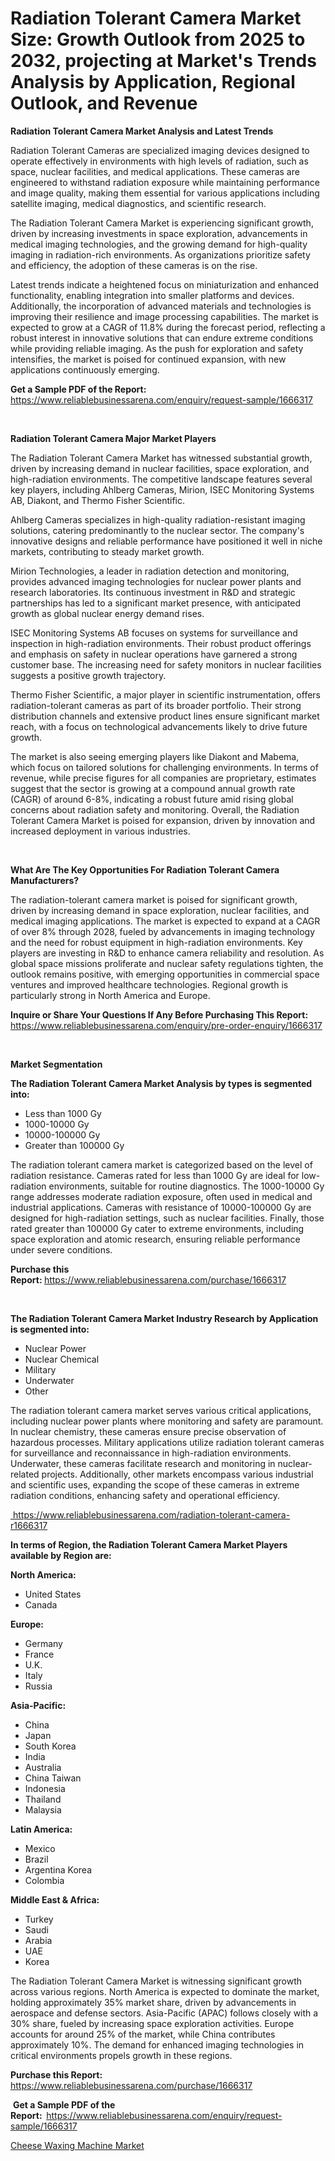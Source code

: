 <p><h1>Radiation Tolerant Camera Market Size: Growth Outlook from 2025 to 2032, projecting at Market's Trends Analysis by Application, Regional Outlook, and Revenue</h1></p><p><strong>Radiation Tolerant Camera Market Analysis and Latest Trends</strong></p>
<p><p>Radiation Tolerant Cameras are specialized imaging devices designed to operate effectively in environments with high levels of radiation, such as space, nuclear facilities, and medical applications. These cameras are engineered to withstand radiation exposure while maintaining performance and image quality, making them essential for various applications including satellite imaging, medical diagnostics, and scientific research.</p><p>The Radiation Tolerant Camera Market is experiencing significant growth, driven by increasing investments in space exploration, advancements in medical imaging technologies, and the growing demand for high-quality imaging in radiation-rich environments. As organizations prioritize safety and efficiency, the adoption of these cameras is on the rise. </p><p>Latest trends indicate a heightened focus on miniaturization and enhanced functionality, enabling integration into smaller platforms and devices. Additionally, the incorporation of advanced materials and technologies is improving their resilience and image processing capabilities. The market is expected to grow at a CAGR of 11.8% during the forecast period, reflecting a robust interest in innovative solutions that can endure extreme conditions while providing reliable imaging. As the push for exploration and safety intensifies, the market is poised for continued expansion, with new applications continuously emerging.</p></p>
<p><strong>Get a Sample PDF of the Report:&nbsp;</strong> <a href="https://www.reliablebusinessarena.com/enquiry/request-sample/1666317?utm_campaign=2264&utm_medium=2&utm_source=Github&utm_content=ia&utm_term=17022025&utm_id=radiation-tolerant-camera">https://www.reliablebusinessarena.com/enquiry/request-sample/1666317</a></p>
<p>&nbsp;</p>
<p><strong>Radiation Tolerant Camera Major Market Players</strong></p>
<p><p>The Radiation Tolerant Camera Market has witnessed substantial growth, driven by increasing demand in nuclear facilities, space exploration, and high-radiation environments. The competitive landscape features several key players, including Ahlberg Cameras, Mirion, ISEC Monitoring Systems AB, Diakont, and Thermo Fisher Scientific.</p><p>Ahlberg Cameras specializes in high-quality radiation-resistant imaging solutions, catering predominantly to the nuclear sector. The company's innovative designs and reliable performance have positioned it well in niche markets, contributing to steady market growth.</p><p>Mirion Technologies, a leader in radiation detection and monitoring, provides advanced imaging technologies for nuclear power plants and research laboratories. Its continuous investment in R&D and strategic partnerships has led to a significant market presence, with anticipated growth as global nuclear energy demand rises.</p><p>ISEC Monitoring Systems AB focuses on systems for surveillance and inspection in high-radiation environments. Their robust product offerings and emphasis on safety in nuclear operations have garnered a strong customer base. The increasing need for safety monitors in nuclear facilities suggests a positive growth trajectory.</p><p>Thermo Fisher Scientific, a major player in scientific instrumentation, offers radiation-tolerant cameras as part of its broader portfolio. Their strong distribution channels and extensive product lines ensure significant market reach, with a focus on technological advancements likely to drive future growth.</p><p>The market is also seeing emerging players like Diakont and Mabema, which focus on tailored solutions for challenging environments. In terms of revenue, while precise figures for all companies are proprietary, estimates suggest that the sector is growing at a compound annual growth rate (CAGR) of around 6-8%, indicating a robust future amid rising global concerns about radiation safety and monitoring. Overall, the Radiation Tolerant Camera Market is poised for expansion, driven by innovation and increased deployment in various industries.</p></p>
<p>&nbsp;</p>
<p><strong>What Are The Key Opportunities For Radiation Tolerant Camera Manufacturers?</strong></p>
<p><p>The radiation-tolerant camera market is poised for significant growth, driven by increasing demand in space exploration, nuclear facilities, and medical imaging applications. The market is expected to expand at a CAGR of over 8% through 2028, fueled by advancements in imaging technology and the need for robust equipment in high-radiation environments. Key players are investing in R&D to enhance camera reliability and resolution. As global space missions proliferate and nuclear safety regulations tighten, the outlook remains positive, with emerging opportunities in commercial space ventures and improved healthcare technologies. Regional growth is particularly strong in North America and Europe.</p></p>
<p><strong>Inquire or Share Your Questions If Any Before Purchasing This Report:</strong> <a href="https://www.reliablebusinessarena.com/enquiry/pre-order-enquiry/1666317?utm_campaign=2264&utm_medium=2&utm_source=Github&utm_content=ia&utm_term=17022025&utm_id=radiation-tolerant-camera">https://www.reliablebusinessarena.com/enquiry/pre-order-enquiry/1666317</a></p>
<p>&nbsp;</p>
<p><strong>Market Segmentation</strong></p>
<p><strong>The Radiation Tolerant Camera Market Analysis by types is segmented into:</strong></p>
<p><ul><li>Less than 1000 Gy</li><li>1000-10000 Gy</li><li>10000-100000 Gy</li><li>Greater than 100000 Gy</li></ul></p>
<p><p>The radiation tolerant camera market is categorized based on the level of radiation resistance. Cameras rated for less than 1000 Gy are ideal for low-radiation environments, suitable for routine diagnostics. The 1000-10000 Gy range addresses moderate radiation exposure, often used in medical and industrial applications. Cameras with resistance of 10000-100000 Gy are designed for high-radiation settings, such as nuclear facilities. Finally, those rated greater than 100000 Gy cater to extreme environments, including space exploration and atomic research, ensuring reliable performance under severe conditions.</p></p>
<p><strong>Purchase this Report:&nbsp;</strong><a href="https://www.reliablebusinessarena.com/purchase/1666317?utm_campaign=2264&utm_medium=2&utm_source=Github&utm_content=ia&utm_term=17022025&utm_id=radiation-tolerant-camera">https://www.reliablebusinessarena.com/purchase/1666317</a></p>
<p>&nbsp;</p>
<p><strong>The Radiation Tolerant Camera Market Industry Research by Application is segmented into:</strong></p>
<p><ul><li>Nuclear Power</li><li>Nuclear Chemical</li><li>Military</li><li>Underwater</li><li>Other</li></ul></p>
<p><p>The radiation tolerant camera market serves various critical applications, including nuclear power plants where monitoring and safety are paramount. In nuclear chemistry, these cameras ensure precise observation of hazardous processes. Military applications utilize radiation tolerant cameras for surveillance and reconnaissance in high-radiation environments. Underwater, these cameras facilitate research and monitoring in nuclear-related projects. Additionally, other markets encompass various industrial and scientific uses, expanding the scope of these cameras in extreme radiation conditions, enhancing safety and operational efficiency.</p></p>
<p><a href="https://www.reliablebusinessarena.com/radiation-tolerant-camera-r1666317?utm_campaign=2264&utm_medium=2&utm_source=Github&utm_content=ia&utm_term=17022025&utm_id=radiation-tolerant-camera">&nbsp;https://www.reliablebusinessarena.com/radiation-tolerant-camera-r1666317</a></p>
<p><strong>In terms of Region, the Radiation Tolerant Camera Market Players available by Region are:</strong></p>
<p>
    <p> <strong> North America: </strong>
        <ul>
            <li>United States</li>
            <li>Canada</li>
        </ul>
        </p> 
    <p> <strong> Europe: </strong>
        <ul>
            <li>Germany</li>
            <li>France</li>
            <li>U.K.</li>
            <li>Italy</li>
            <li>Russia</li>
        </ul>
        </p> 
    <p> <strong> Asia-Pacific: </strong>
        <ul>
            <li>China</li>
            <li>Japan</li>
            <li>South Korea</li>
            <li>India</li>
            <li>Australia</li>
            <li>China Taiwan</li>
            <li>Indonesia</li>
            <li>Thailand</li>
            <li>Malaysia</li>
        </ul>
        </p> 
    <p> <strong> Latin America: </strong>
        <ul>
            <li>Mexico</li>
            <li>Brazil</li>
            <li>Argentina Korea</li>
            <li>Colombia</li>
        </ul>
        </p> 
    <p> <strong> Middle East & Africa: </strong>
        <ul>
            <li>Turkey</li>
            <li>Saudi</li>
            <li>Arabia</li>
            <li>UAE</li>
            <li>Korea</li>
        </ul>
    </p>
    </p>
<p><p>The Radiation Tolerant Camera Market is witnessing significant growth across various regions. North America is expected to dominate the market, holding approximately 35% market share, driven by advancements in aerospace and defense sectors. Asia-Pacific (APAC) follows closely with a 30% share, fueled by increasing space exploration activities. Europe accounts for around 25% of the market, while China contributes approximately 10%. The demand for enhanced imaging technologies in critical environments propels growth in these regions.</p></p>
<p><strong>Purchase this Report: </strong><a href="https://www.reliablebusinessarena.com/purchase/1666317?utm_campaign=2264&utm_medium=2&utm_source=Github&utm_content=ia&utm_term=17022025&utm_id=radiation-tolerant-camera">https://www.reliablebusinessarena.com/purchase/1666317</a></p>
<p>&nbsp;<strong>Get a Sample PDF of the Report:&nbsp;&nbsp;</strong><a href="https://www.reliablebusinessarena.com/enquiry/request-sample/1666317?utm_campaign=2264&utm_medium=2&utm_source=Github&utm_content=ia&utm_term=17022025&utm_id=radiation-tolerant-camera">https://www.reliablebusinessarena.com/enquiry/request-sample/1666317</a></p>
<p><strong></strong></p>
<p><p><a href="https://github.com/princessbartram3/Market-Research-Report-List-1/blob/main/cheese-waxing-machine-market.md?utm_campaign=2264&utm_medium=2&utm_source=Github&utm_content=ia&utm_term=17022025&utm_id=radiation-tolerant-camera">Cheese Waxing Machine Market</a></p></p>